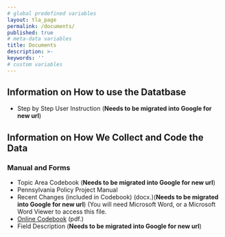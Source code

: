 ```yaml
---
# global predefined variables
layout: tla_page
permalink: /documents/
published: true
# meta-data variables
title: Documents
description: >-
keywords: ''
# custom variables
---
```

## Information on How to use the Datatbase
- Step by Step User Instruction (**Needs to be migrated into Google for new url**)

## Information on How We Collect and Code the Data

### Manual and Forms
- Topic Area Codebook (**Needs to be migrated into Google for new url**)
- Pennsylvania Policy Project Manual
- Recent Changes (included in Codebook) (docx.)(**Needs to be migrated into Google for new url**) (You will need Microsoft Word, or a Microsoft Word Viewer to access this file.
- [Online Codebook](https://liberalarts.temple.edu/sites/liberalarts/files/Pennsylvania%20Policy%20Database%20Codebook.pdf) (pdf.)
- Field Description (**Needs to be migrated into Google for new url**)
